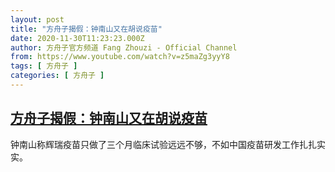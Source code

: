 ```yaml
---
layout: post
title: "方舟子揭假：钟南山又在胡说疫苗"
date: 2020-11-30T11:23:23.000Z
author: 方舟子官方频道 Fang Zhouzi - Official Channel
from: https://www.youtube.com/watch?v=z5maZg3yyY8
tags: [ 方舟子 ]
categories: [ 方舟子 ]
---
```

<!--1606735403000-->
[方舟子揭假：钟南山又在胡说疫苗](https://www.youtube.com/watch?v=z5maZg3yyY8)
------

<div>
钟南山称辉瑞疫苗只做了三个月临床试验远远不够，不如中国疫苗研发工作扎扎实实。
</div>
